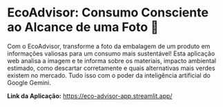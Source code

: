 # EcoAdvisor: Consumo Consciente ao Alcance de uma Foto 🌿

Com o EcoAdvisor, transforme a foto da embalagem de um produto em informações valiosas para um consumo mais sustentável! Esta aplicação web analisa a imagem e te informa sobre os materiais, impacto ambiental estimado, como descartar corretamente e quais alternativas mais verdes existem no mercado. Tudo isso com o poder da inteligência artificial do Google Gemini.

**Link da Aplicação:** https://eco-advisor-app.streamlit.app/